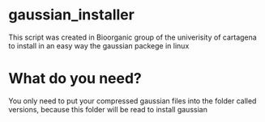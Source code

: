 # gaussian_installer
This script was created in Bioorganic group of the univerisity of cartagena to install in an easy way the gaussian packege in linux

# What do you need?
You only need to put your compressed gaussian files into the folder called versions, because this folder will be read to install gaussian
